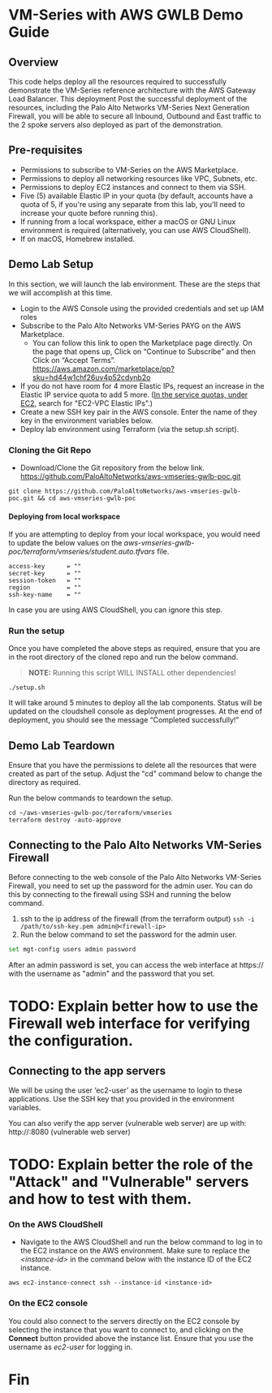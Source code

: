 # VM-Series with AWS GWLB Demo Guide

## Overview

This code helps deploy all the resources required to successfully demonstrate the VM-Series reference architecture with the AWS Gateway Load Balancer. This deployment Post the successful deployment of the resources, including the Palo Alto Networks VM-Series Next Generation Firewall, you will be able to secure all Inbound, Outbound and East traffic to the 2 spoke servers also deployed as part of the demonstration.

## Pre-requisites

- Permissions to subscribe to VM-Series on the AWS Marketplace.
- Permissions to deploy all networking resources like VPC, Subnets, etc.
- Permissions to deploy EC2 instances and connect to them via SSH.
- Five (5) available Elastic IP in your quota (by default, accounts have a quota of 5, if you're using any separate from this lab, you'll need to increase your quote before running this).
- If running from a local workspace, either a macOS or GNU Linux environment is required (alternatively, you can use AWS CloudShell).
- If on macOS, Homebrew installed.

## Demo Lab Setup

In this section, we will launch the lab environment. These are the steps that we will accomplish at this time.

- Login to the AWS Console using the provided credentials and set up IAM roles
- Subscribe to the Palo Alto Networks VM-Series PAYG on the AWS Marketplace.
   - You can follow this link to open the Marketplace page directly. On the page that opens up, Click on “Continue to Subscribe” and then Click on “Accept Terms”.<br/>https://aws.amazon.com/marketplace/pp?sku=hd44w1chf26uv4p52cdynb2o
- If you do not have room for 4 more Elastic IPs, request an increase in the Elastic IP service quota to add 5 more. ([In the service quotas, under EC2](https://us-east-1.console.aws.amazon.com/servicequotas/home/services/ec2/quotas), search for "EC2-VPC Elastic IPs".)
- Create a new SSH key pair in the AWS console. Enter the name of they key in the environment variables below.
- Deploy lab environment using Terraform (via the setup.sh script).

### Cloning the Git Repo

- Download/Clone the Git repository from the below link.<br/>
https://github.com/PaloAltoNetworks/aws-vmseries-gwlb-poc.git

```
git clone https://github.com/PaloAltoNetworks/aws-vmseries-gwlb-poc.git && cd aws-vmseries-gwlb-poc
```

#### Deploying from local workspace

If you are attempting to deploy from your local workspace, you would need to update the below values on the _aws-vmseries-gwlb-poc/terraform/vmseries/student.auto.tfvars_ file.

```
access-key      = ""
secret-key      = ""
session-token   = ""
region          = ""
ssh-key-name    = ""
```

In case you are using AWS CloudShell, you can ignore this step. 

### Run the setup

Once you have completed the above steps as required, ensure that you are in the root directory of the cloned repo and run the below command. 

> **NOTE:** Running this script WILL INSTALL other dependencies!

```
./setup.sh
```

It will take around 5 minutes to deploy all the lab components. Status will be updated on the cloudshell console as deployment progresses. At the end of deployment, you should see the message “Completed successfully!”

## Demo Lab Teardown

Ensure that you have the permissions to delete all the resources that were created as part of the setup. Adjust the "cd" command below to change the directory as required.

Run the below commands to teardown the setup.

```
cd ~/aws-vmseries-gwlb-poc/terraform/vmseries
terraform destroy -auto-approve
```

## Connecting to the Palo Alto Networks VM-Series Firewall

Before connecting to the web console of the Palo Alto Networks VM-Series Firewall, you need to set up the password for the admin user. You can do this by connecting to the firewall using SSH and running the below command.

1. ssh to the ip address of the firewall (from the terraform output) `ssh -i /path/to/ssh-key.pem admin@<firewall-ip>`
2. Run the below command to set the password for the admin user.

```bash
set mgt-config users admin password
```

After an admin password is set, you can access the web interface at https://<firewall-ip> with the username as "admin" and the password that you set.

# TODO: Explain better how to use the Firewall web interface for verifying the configuration.

## Connecting to the app servers

We will be using the user ‘ec2-user’ as the username to login to these applications. Use the SSH key that you provided in the environment variables.

You can also verify the app server (vulnerable web server) are up with:
http://<elastic-ip>:8080 (vulnerable web server)

# TODO: Explain better the role of the "Attack" and "Vulnerable" servers and how to test with them.

### On the AWS CloudShell

- Navigate to the AWS CloudShell and run the below command to log in to the EC2 instance on the AWS environment. Make sure to replace the _&lt;instance-id>_ in the command below with the instance ID of the EC2 instance.

```
aws ec2-instance-connect ssh --instance-id <instance-id>
```

### On the EC2 console

You could also connect to the servers directly on the EC2 console by selecting the instance that you want to connect to, and clicking on the __Connect__ button provided above the instance list. Ensure that you use the username as _ec2-user_ for logging in.

# Fin